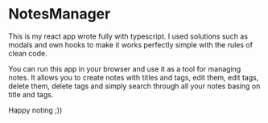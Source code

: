 # NotesManager

This is my react app wrote fully with typescript. I used solutions such as modals and own 
hooks to make it works perfectly simple with the rules of clean code.

You can run this app in your browser and use it as a tool for managing notes. It allows you 
to create notes with titles and tags, edit them, edit tags, delete them, delete tags and simply 
search through all your notes basing on title and tags. 

Happy noting ;))
